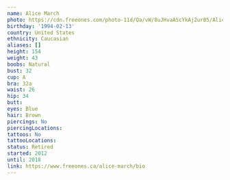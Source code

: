 ```yaml
---
name: Alice March
photo: https://cdn.freeones.com/photo-11d/Qa/vW/8uJHvaAScYkAj2urB5/Alice-March-takes-a-Boner-in-her-tight-Butt-Hole_002_teaser.jpg?c=1639076368
birthday: '1994-02-13'
country: United States
ethnicity: Caucasian
aliases: []
height: 154
weight: 43
boobs: Natural
bust: 32
cup: A
bra: 32a
waist: 26
hip: 34
butt:
eyes: Blue
hair: Brown
piercings: No
piercingLocations:
tattoos: No
tattooLocations:
status: Retired
started: 2012
until: 2018
link: https://www.freeones.ca/alice-march/bio
---
```

